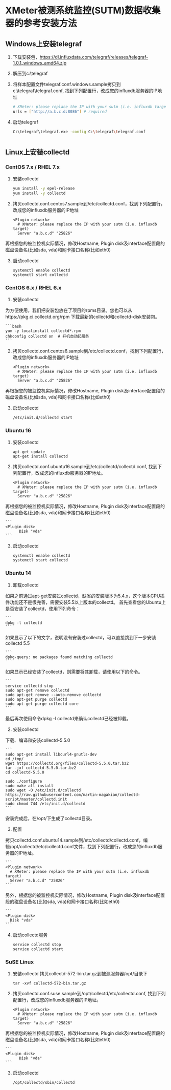 # XMeter被测系统监控(SUTM)数据收集器的参考安装方法
## Windows上安装telegraf

1. 下载安装包，https://dl.influxdata.com/telegraf/releases/telegraf-1.0.1_windows_amd64.zip
2. 解压到c:\telegraf
3. 将样本配置文件telegraf.conf.windows.sample拷贝到c:\telegraf\telegraf.conf, 找到下列配置行，改成您的influxdb服务器的IP地址

	```bash
	# XMeter: please replace the IP with your sutm (i.e. influxdb target)
	urls = ["http://a.b.c.d:8086"] # required
	```

4. 启动telegraf

	```bash
	C:\telegraf\telegraf.exe -config C:\telegraf\telegraf.conf
	```

# 
## Linux上安装collectd
### CentOS 7.x / RHEL 7.x
1. 安装collectd

	```bash
	yum install -y epel-release
	yum install -y collectd
	```

2. 拷贝collectd.conf.centos7.sample到/etc/collectd.conf，找到下列配置行，改成您的influxdb服务器的IP地址

	```
	<Plugin network>
	  # XMeter: please replace the IP with your sutm (i.e. influxdb target)
	  Server "a.b.c.d" "25826"
	```

再根据您的被监控机实际情况，修改Hostname, Plugin disk及interface配置段的磁盘设备名(比如sda, vda)和网卡接口名称(比如eth0)

3. 启动collectd

	```
	systemctl enable collectd
	systemctl start collectd
	```

### CentOS 6.x / RHEL 6.x
1. 安装collectd

为方便使用，我们把安装包放在了项目的rpms目录。您也可以从https://pkg.ci.collectd.org/rpm 下载最新的collectd和collectd-disk安装包。

	```bash
	yum -y localinstall collectd*.rpm
	chkconfig collectd on  # 开机自动起服务
	```

2. 拷贝collectd.conf.centos6.sample到/etc/collectd.conf，找到下列配置行，改成您的influxdb服务器的IP地址

	```
	<Plugin network>
	  # XMeter: please replace the IP with your sutm (i.e. influxdb target)
	  Server "a.b.c.d" "25826"
	```

再根据您的被监控机实际情况，修改Hostname, Plugin disk及interface配置段的磁盘设备名(比如sda, vda)和网卡接口名称(比如eth0)

3. 启动collectd

	```
	/etc/init.d/collectd start
	```


### Ubuntu 16
1. 安装collectd

	```
	apt-get update
	apt-get install collectd
	```

2. 拷贝collectd.conf.ubuntu16.sample到/etc/collectd/collectd.conf, 找到下列配置行，改成您的influxdb服务器的IP地址。

	```
	<Plugin network>
	  # XMeter: please replace the IP with your sutm (i.e. influxdb target)
	  Server "a.b.c.d" "25826"
	```

再根据您的被监控机实际情况，修改Hostname, Plugin disk及interface配置段的磁盘设备名(比如sda, vda)和网卡接口名称(比如eth0)

	```
	<Plugin disk>
          Disk "vda"
	```

3. 启动collectd

	```
	systemctl enable collectd
	systemctl start collectd
	```

### Ubuntu 14
1. 卸载collectd

如果之前通过apt-get安装过collectd，缺省的安装版本为5.4.x，这个版本CPU插件功能还不是很完善，需要安装5.5以上版本的collectd。
首先查看您的Ubuntu上是否安装了collectd，使用下列命令：

	```
	dpkg -l collectd
	```

如果显示了以下的文字，说明没有安装过collectd，可以直接跳到下一步安装collectd 5.5

	```
	dpkg-query: no packages found matching collectd
	```

如果显示已经安装了collectd，则需要将其卸载，请使用以下的命令。

	```
	service collectd stop
	sudo apt-get remove collectd
	sudo apt-get remove --auto-remove collectd
	sudo apt-get purge collectd
	sudo apt-get purge collectd-core
	```

最后再次使用命令dpkg -l collectd来确认collectd已经被卸载。

2. 安装collectd

下载、编译和安装collectd-5.5.0

	```
	sudo apt-get install libcurl4-gnutls-dev
	cd /tmp/
	wget https://collectd.org/files/collectd-5.5.0.tar.bz2
	tar -jxf collectd-5.5.0.tar.bz2
	cd collectd-5.5.0

	sudo ./configure
	sudo make all install
	sudo wget -O /etc/init.d/collectd https://raw.githubusercontent.com/martin-magakian/collectd-script/master/collectd.init
	sudo chmod 744 /etc/init.d/collectd
	```

安装完成后，在/opt/下生成了collectd目录。

3. 配置

拷贝collectd.conf.ubuntu14.sample到/etc/collectd/collectd.conf，编辑/opt/collectd/etc/collectd.conf文件，找到下列配置行，改成您的influxdb服务器的IP地址。

	```
	<Plugin network>
	  # XMeter: please replace the IP with your sutm (i.e. influxdb target)
	  Server "a.b.c.d" "25826"
	```

另外，根据您的被监控机实际情况，修改Hostname, Plugin disk及interface配置段的磁盘设备名(比如sda, vda)和网卡接口名称(比如eth0)

	```
	<Plugin disk>
	  Disk "vda"
	```

4. 启动collectd服务

	```
	service collectd stop
	service collectd start
	```
### SuSE Linux

1. 安装collectd
拷贝collectd-572-bin.tar.gz到被测服务器/opt/目录下

	```
	tar -xvf collectd-572-bin.tar.gz
	```

2. 拷贝collectd.conf.suse.sample到/opt/collectd/etc/collectd.conf, 找到下列配置行，改成您的influxdb服务器的IP地址。

	```
	<Plugin network>
	  # XMeter: please replace the IP with your sutm (i.e. influxdb target)
	  Server "a.b.c.d" "25826"
	```

再根据您的被监控机实际情况，修改Hostname, Plugin disk及interface配置段的磁盘设备名(比如sda, vda)和网卡接口名称(比如eth0)

	```
	<Plugin disk>
          Disk "vda"
	```

3. 启动collectd

	```
	/opt/collectd/sbin/collectd
	```

